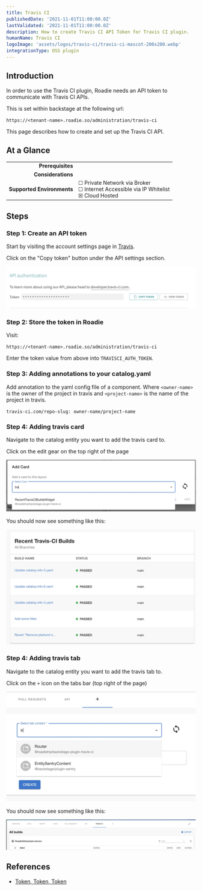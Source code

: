 ```yaml
---
title: Travis CI
publishedDate: '2021-11-01T11:00:00.0Z'
lastValidated: '2021-11-01T11:00:00.0Z'
description: How to create Travis CI API Token for Travis CI plugin.
humanName: Travis CI
logoImage: 'assets/logos/travis-ci/travis-ci-mascot-200x200.webp'
integrationType: OSS plugin
---
```


## Introduction

In order to use the Travis CI plugin, Roadie needs an API token to communicate with Travis CI APIs.

This is set within backstage at the following url:

```text
https://<tenant-name>.roadie.so/administration/travis-ci
```

This page describes how to create and set up the Travis CI API.

## At a Glance
| | |
|---: | --- |
| **Prerequisites** |  |
| **Considerations** |  |
| **Supported Environments** | ☐ Private Network via Broker <br /> ☐ Internet Accessible via IP Whitelist <br /> ☒ Cloud Hosted |

## Steps

### Step 1: Create an API token

Start by visiting the account settings page in [Travis](https://www.travis-ci.com/account/preferences).

Click on the "Copy token" button under the API settings section.

   ![Travis CI TOKEN](./copy-token.webp)


### Step 2: Store the token in Roadie
Visit:

```text
https://<tenant-name>.roadie.so/administration/travis-ci
```

Enter the token value from above into `TRAVISCI_AUTH_TOKEN`.

### Step 3: Adding annotations to your catalog.yaml

Add annotation to the yaml config file of a component.
Where `<owner-name>` is the owner of the project in travis and `<project-name>` is the name of the project in travis.

```text
travis-ci.com/repo-slug: owner-name/project-name
```

### Step 4: Adding travis card

Navigate to the catalog entity you want to add the travis card to.

Click on the edit gear on the top right of the page

![Travis add card](./travis-adding-card.webp)

You should now see something like this:

![Travis card](./travis-card.webp)


### Step 4: Adding travis tab

Navigate to the catalog entity you want to add the travis tab to.

Click on the `+` icon on the tabs bar (top right of the page)

![Travis add tab](./travis-adding-tab.webp)

You should now see something like this:

![Travis tab](./travis-tab.webp)



## References

- [Token, Token, Token](https://blog.travis-ci.com/2013-01-28-token-token-token)
